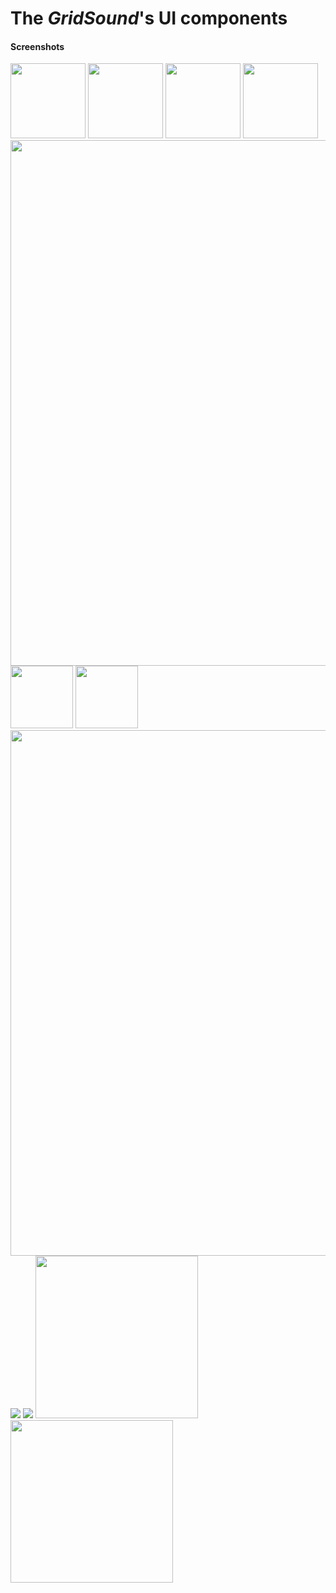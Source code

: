 # The *GridSound*'s UI components

#### Screenshots

<img height="120" src="https://gridsound.github.io/assets/screenshots/gsuiSpectrum.png"
/> <img height="120" src="https://gridsound.github.io/assets/screenshots/gsuiSlider.png"
/> <img height="120" src="https://gridsound.github.io/assets/screenshots/gsuiOscilloscope.png"
/> <img height="120" src="https://gridsound.github.io/assets/screenshots/gsuiPopup.png"
/> <img width="841" src="https://gridsound.github.io/assets/screenshots/gsuiWaveform.png"
/> <img height="100" src="https://gridsound.github.io/assets/screenshots/gsuiToggle.png"
/> <img height="100" src="https://gridsound.github.io/assets/screenshots/gsuiSpanEditable.png"
/> <img width="841" src="https://gridsound.github.io/assets/screenshots/gsuiWave.png"
/> <img src="https://gridsound.github.io/assets/screenshots/gsuiTimeLine.png"/>
<img src="https://gridsound.github.io/assets/screenshots/gsuiBeatLines.png"
/> <img height="260" src="https://gridsound.github.io/assets/screenshots/gsuiKeys.png"
/> <img height="260" src="https://gridsound.github.io/assets/screenshots/gsuiTrackList.png"/>
